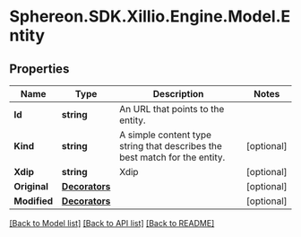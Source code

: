 # Sphereon.SDK.Xillio.Engine.Model.Entity
## Properties

Name | Type | Description | Notes
------------ | ------------- | ------------- | -------------
**Id** | **string** | An URL that points to the entity. | 
**Kind** | **string** | A simple content type string that describes the best match for the entity. | [optional] 
**Xdip** | **string** | Xdip | [optional] 
**Original** | [**Decorators**](Decorators.md) |  | [optional] 
**Modified** | [**Decorators**](Decorators.md) |  | [optional] 

[[Back to Model list]](../README.md#documentation-for-models) [[Back to API list]](../README.md#documentation-for-api-endpoints) [[Back to README]](../README.md)


